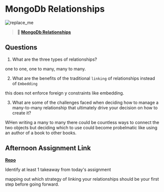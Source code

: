 # MongoDb Relationships

![replace_me](https://codeworks.blob.core.windows.net/public/assets/img/illustrations/placeholder.svg)

> **📖 [MongoDb Relationships](https://codeworksacademy.com/fs-student-guide/resources/wk5/02-Relationships)**

## Questions

1. What are the three types of relationships?

one to one, one to many, many to many.

2. What are the benefits of the traditional `linking` of relationships instead of `Embedding`

this does not enforce foreign y constraints like embedding.

3. What are some of the challenges faced when deciding how to manage a many-to-many relationship that ultimately drive your decision on how to create it?

WHen writing a many to many there could be countless ways to connect the two objects but deciding which to use could become probelmatic like using an author of a book to other books.

## Afternoon Assignment Link

**[Repo](https://github.com/tberry019/winter21-gregslist-node)**

Identify at least 1 takeaway from today's assignment

mapping out which strategy of linking your relationships should be your first step before going forward.
